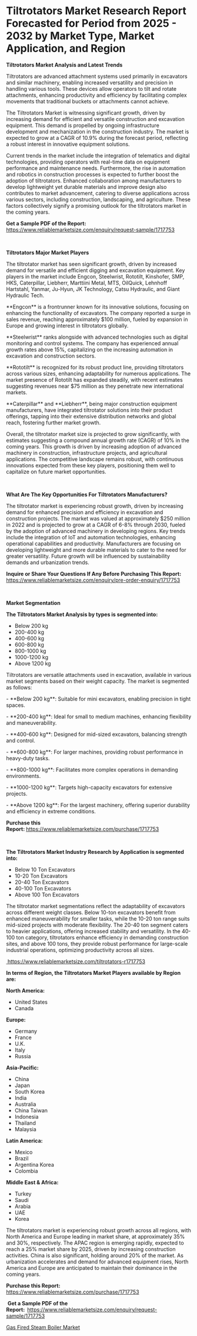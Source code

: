 <p><h1>Tiltrotators Market Research Report Forecasted for Period from 2025 -  2032 by Market Type, Market Application, and Region</h1></p><p><strong>Tiltrotators Market Analysis and Latest Trends</strong></p>
<p><p>Tiltrotators are advanced attachment systems used primarily in excavators and similar machinery, enabling increased versatility and precision in handling various tools. These devices allow operators to tilt and rotate attachments, enhancing productivity and efficiency by facilitating complex movements that traditional buckets or attachments cannot achieve.</p><p>The Tiltrotators Market is witnessing significant growth, driven by increasing demand for efficient and versatile construction and excavation equipment. This demand is propelled by ongoing infrastructure development and mechanization in the construction industry. The market is expected to grow at a CAGR of 10.9% during the forecast period, reflecting a robust interest in innovative equipment solutions.</p><p>Current trends in the market include the integration of telematics and digital technologies, providing operators with real-time data on equipment performance and maintenance needs. Furthermore, the rise in automation and robotics in construction processes is expected to further boost the adoption of tiltrotators. Enhanced collaboration among manufacturers to develop lightweight yet durable materials and improve design also contributes to market advancement, catering to diverse applications across various sectors, including construction, landscaping, and agriculture. These factors collectively signify a promising outlook for the tiltrotators market in the coming years.</p></p>
<p><strong>Get a Sample PDF of the Report:&nbsp;</strong> <a href="https://www.reliablemarketsize.com/enquiry/request-sample/1717753?utm_campaign=2283&utm_medium=2&utm_source=Github&utm_content=ia&utm_term=18022025&utm_id=tiltrotators">https://www.reliablemarketsize.com/enquiry/request-sample/1717753</a></p>
<p>&nbsp;</p>
<p><strong>Tiltrotators Major Market Players</strong></p>
<p><p>The tiltrotator market has seen significant growth, driven by increased demand for versatile and efficient digging and excavation equipment. Key players in the market include Engcon, Steelwrist, Rototilt, Kinshofer, SMP, HKS, Caterpillar, Liebherr, Marttiini Metal, MTS, OilQuick, Lehnhoff Hartstahl, Yanmar, Ju-Hyun, JK Technology, Catsu Hydraulic, and Giant Hydraulic Tech.</p><p>**Engcon** is a frontrunner known for its innovative solutions, focusing on enhancing the functionality of excavators. The company reported a surge in sales revenue, reaching approximately $100 million, fueled by expansion in Europe and growing interest in tiltrotators globally.</p><p>**Steelwrist** ranks alongside with advanced technologies such as digital monitoring and control systems. The company has experienced annual growth rates above 15%, capitalizing on the increasing automation in excavation and construction sectors.</p><p>**Rototilt** is recognized for its robust product line, providing tiltrotators across various sizes, enhancing adaptability for numerous applications. The market presence of Rototilt has expanded steadily, with recent estimates suggesting revenues near $75 million as they penetrate new international markets.</p><p>**Caterpillar** and **Liebherr**, being major construction equipment manufacturers, have integrated tiltrotator solutions into their product offerings, tapping into their extensive distribution networks and global reach, fostering further market growth.</p><p>Overall, the tiltrotator market size is projected to grow significantly, with estimates suggesting a compound annual growth rate (CAGR) of 10% in the coming years. This growth is driven by increasing adoption of advanced machinery in construction, infrastructure projects, and agricultural applications. The competitive landscape remains robust, with continuous innovations expected from these key players, positioning them well to capitalize on future market opportunities.</p></p>
<p>&nbsp;</p>
<p><strong>What Are The Key Opportunities For Tiltrotators Manufacturers?</strong></p>
<p><p>The tiltrotator market is experiencing robust growth, driven by increasing demand for enhanced precision and efficiency in excavation and construction projects. The market was valued at approximately $250 million in 2022 and is projected to grow at a CAGR of 6-8% through 2030, fueled by the adoption of advanced machinery in developing regions. Key trends include the integration of IoT and automation technologies, enhancing operational capabilities and productivity. Manufacturers are focusing on developing lightweight and more durable materials to cater to the need for greater versatility. Future growth will be influenced by sustainability demands and urbanization trends.</p></p>
<p><strong>Inquire or Share Your Questions If Any Before Purchasing This Report:</strong> <a href="https://www.reliablemarketsize.com/enquiry/pre-order-enquiry/1717753?utm_campaign=2283&utm_medium=2&utm_source=Github&utm_content=ia&utm_term=18022025&utm_id=tiltrotators">https://www.reliablemarketsize.com/enquiry/pre-order-enquiry/1717753</a></p>
<p>&nbsp;</p>
<p><strong>Market Segmentation</strong></p>
<p><strong>The Tiltrotators Market Analysis by types is segmented into:</strong></p>
<p><ul><li>Below 200 kg</li><li>200-400 kg</li><li>400-600 kg</li><li>600-800 kg</li><li>800-1000 kg</li><li>1000-1200 kg</li><li>Above 1200 kg</li></ul></p>
<p><p>Tiltrotators are versatile attachments used in excavation, available in various market segments based on their weight capacity. The market is segmented as follows: </p><p>- **Below 200 kg**: Suitable for mini excavators, enabling precision in tight spaces.</p><p>- **200-400 kg**: Ideal for small to medium machines, enhancing flexibility and maneuverability.</p><p>- **400-600 kg**: Designed for mid-sized excavators, balancing strength and control.</p><p>- **600-800 kg**: For larger machines, providing robust performance in heavy-duty tasks.</p><p>- **800-1000 kg**: Facilitates more complex operations in demanding environments.</p><p>- **1000-1200 kg**: Targets high-capacity excavators for extensive projects.</p><p>- **Above 1200 kg**: For the largest machinery, offering superior durability and efficiency in extreme conditions.</p></p>
<p><strong>Purchase this Report:&nbsp;</strong><a href="https://www.reliablemarketsize.com/purchase/1717753?utm_campaign=2283&utm_medium=2&utm_source=Github&utm_content=ia&utm_term=18022025&utm_id=tiltrotators">https://www.reliablemarketsize.com/purchase/1717753</a></p>
<p>&nbsp;</p>
<p><strong>The Tiltrotators Market Industry Research by Application is segmented into:</strong></p>
<p><ul><li>Below 10 Ton Excavators</li><li>10-20 Ton Excavators</li><li>20-40 Ton Excavators</li><li>40-100 Ton Excavators</li><li>Above 100 Ton Excavators</li></ul></p>
<p><p>The tiltrotator market segmentations reflect the adaptability of excavators across different weight classes. Below 10-ton excavators benefit from enhanced maneuverability for smaller tasks, while the 10-20 ton range suits mid-sized projects with moderate flexibility. The 20-40 ton segment caters to heavier applications, offering increased stability and versatility. In the 40-100 ton category, tiltrotators enhance efficiency in demanding construction sites, and above 100 tons, they provide robust performance for large-scale industrial operations, optimizing productivity across all sizes.</p></p>
<p><a href="https://www.reliablemarketsize.com/tiltrotators-r1717753?utm_campaign=2283&utm_medium=2&utm_source=Github&utm_content=ia&utm_term=18022025&utm_id=tiltrotators">&nbsp;https://www.reliablemarketsize.com/tiltrotators-r1717753</a></p>
<p><strong>In terms of Region, the Tiltrotators Market Players available by Region are:</strong></p>
<p>
    <p> <strong> North America: </strong>
        <ul>
            <li>United States</li>
            <li>Canada</li>
        </ul>
        </p> 
    <p> <strong> Europe: </strong>
        <ul>
            <li>Germany</li>
            <li>France</li>
            <li>U.K.</li>
            <li>Italy</li>
            <li>Russia</li>
        </ul>
        </p> 
    <p> <strong> Asia-Pacific: </strong>
        <ul>
            <li>China</li>
            <li>Japan</li>
            <li>South Korea</li>
            <li>India</li>
            <li>Australia</li>
            <li>China Taiwan</li>
            <li>Indonesia</li>
            <li>Thailand</li>
            <li>Malaysia</li>
        </ul>
        </p> 
    <p> <strong> Latin America: </strong>
        <ul>
            <li>Mexico</li>
            <li>Brazil</li>
            <li>Argentina Korea</li>
            <li>Colombia</li>
        </ul>
        </p> 
    <p> <strong> Middle East & Africa: </strong>
        <ul>
            <li>Turkey</li>
            <li>Saudi</li>
            <li>Arabia</li>
            <li>UAE</li>
            <li>Korea</li>
        </ul>
    </p>
    </p>
<p><p>The tiltrotators market is experiencing robust growth across all regions, with North America and Europe leading in market share, at approximately 35% and 30%, respectively. The APAC region is emerging rapidly, expected to reach a 25% market share by 2025, driven by increasing construction activities. China is also significant, holding around 20% of the market. As urbanization accelerates and demand for advanced equipment rises, North America and Europe are anticipated to maintain their dominance in the coming years.</p></p>
<p><strong>Purchase this Report: </strong><a href="https://www.reliablemarketsize.com/purchase/1717753?utm_campaign=2283&utm_medium=2&utm_source=Github&utm_content=ia&utm_term=18022025&utm_id=tiltrotators">https://www.reliablemarketsize.com/purchase/1717753</a></p>
<p>&nbsp;<strong>Get a Sample PDF of the Report:&nbsp;&nbsp;</strong><a href="https://www.reliablemarketsize.com/enquiry/request-sample/1717753?utm_campaign=2283&utm_medium=2&utm_source=Github&utm_content=ia&utm_term=18022025&utm_id=tiltrotators">https://www.reliablemarketsize.com/enquiry/request-sample/1717753</a></p>
<p><strong></strong></p>
<p><p><a href="https://github.com/bornergabrielle89/Market-Research-Report-List-1/blob/main/gas-fired-steam-boiler-market.md?utm_campaign=2283&utm_medium=2&utm_source=Github&utm_content=ia&utm_term=18022025&utm_id=tiltrotators">Gas Fired Steam Boiler Market</a></p></p>